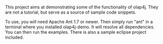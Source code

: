 This project aims at demonstrating some of the functionality of olap4j. They are not a tutorial, but serve as a source of sample code snippets.

To use, you will need Apache Ant 1.7 or newer. Then simply run "ant" in a terminal where you installed olap4j-demo. It will resolve all dependencies. You can then run the examples. There is also a sample eclipse project included.
